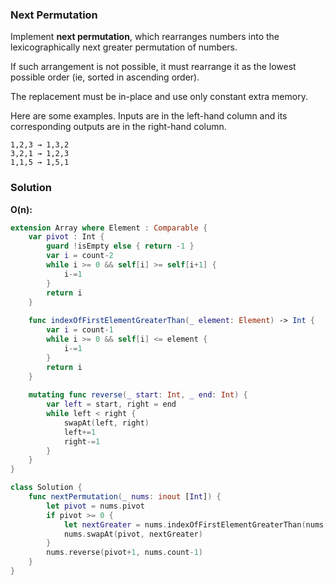 
### Next Permutation

Implement __next permutation__, which rearranges numbers into the lexicographically next greater permutation of numbers.

If such arrangement is not possible, it must rearrange it as the lowest possible order (ie, sorted in ascending order).

The replacement must be in-place and use only constant extra memory.

Here are some examples. Inputs are in the left-hand column and its corresponding outputs are in the right-hand column.
```
1,2,3 → 1,3,2
3,2,1 → 1,2,3
1,1,5 → 1,5,1
```

### Solution
__O(n):__
```Swift
extension Array where Element : Comparable {
    var pivot : Int {
        guard !isEmpty else { return -1 }
        var i = count-2
        while i >= 0 && self[i] >= self[i+1] {
            i-=1
        }
        return i
    }
    
    func indexOfFirstElementGreaterThan(_ element: Element) -> Int {
        var i = count-1
        while i >= 0 && self[i] <= element {
            i-=1
        }
        return i
    }
    
    mutating func reverse(_ start: Int, _ end: Int) {
        var left = start, right = end
        while left < right {
            swapAt(left, right)
            left+=1
            right-=1
        }
    }
}

class Solution {
    func nextPermutation(_ nums: inout [Int]) {
        let pivot = nums.pivot
        if pivot >= 0 {
            let nextGreater = nums.indexOfFirstElementGreaterThan(nums[pivot])
            nums.swapAt(pivot, nextGreater)
        }
        nums.reverse(pivot+1, nums.count-1)
    }
}
```
